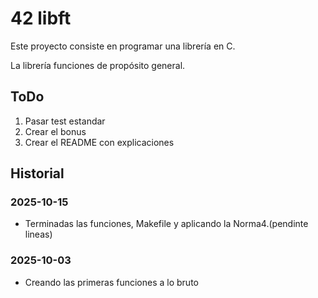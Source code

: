 # 42 libft

Este proyecto consiste en programar una librería en C.

La librería funciones de propósito general.

## ToDo
1. Pasar test estandar
2. Crear el bonus
3. Crear el README con explicaciones

## Historial

### 2025-10-15
- Terminadas las funciones, Makefile y aplicando la Norma4.(pendinte lineas)

### 2025-10-03
- Creando las primeras funciones a lo bruto
